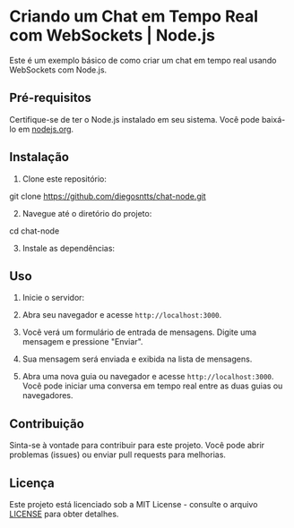 # Criando um Chat em Tempo Real com WebSockets | Node.js

Este é um exemplo básico de como criar um chat em tempo real usando WebSockets com Node.js.

## Pré-requisitos

Certifique-se de ter o Node.js instalado em seu sistema. Você pode baixá-lo em [nodejs.org](https://nodejs.org/).

## Instalação

1. Clone este repositório:

git clone https://github.com/diegosntts/chat-node.git

2. Navegue até o diretório do projeto:

cd chat-node

3. Instale as dependências:

## Uso

1. Inicie o servidor:

2. Abra seu navegador e acesse `http://localhost:3000`.

3. Você verá um formulário de entrada de mensagens. Digite uma mensagem e pressione "Enviar".

4. Sua mensagem será enviada e exibida na lista de mensagens.

5. Abra uma nova guia ou navegador e acesse `http://localhost:3000`. Você pode iniciar uma conversa em tempo real entre as duas guias ou navegadores.

## Contribuição

Sinta-se à vontade para contribuir para este projeto. Você pode abrir problemas (issues) ou enviar pull requests para melhorias.

## Licença

Este projeto está licenciado sob a MIT License - consulte o arquivo [LICENSE](LICENSE) para obter detalhes.

